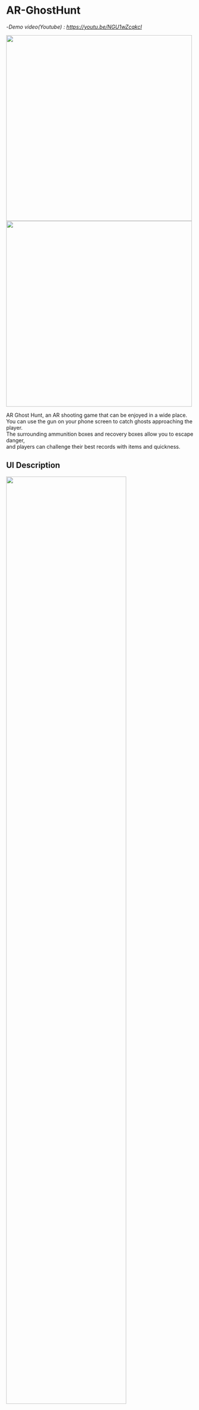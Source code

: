 # AR-GhostHunt

-*Demo video(Youtube) : https://youtu.be/NGU1wZcqkcI*

<img height = 500px src=https://github.com/tnfpck0306/AR-GhostHunt/assets/76057758/d81157b2-c85e-4fdf-834d-178a5cc2f7fe>
<img height = 500px src=https://github.com/tnfpck0306/AR-GhostHunt/assets/76057758/6743b4b1-c0cd-47ad-9355-52c49c42a3c9>

AR Ghost Hunt, an AR shooting game that can be enjoyed in a wide place.   
You can use the gun on your phone screen to catch ghosts approaching the player.   
The surrounding ammunition boxes and recovery boxes allow you to escape danger,    
and players can challenge their best records with items and quickness.

## UI Description
<img width = 80% src=https://github.com/tnfpck0306/AR-GhostHunt/assets/76057758/ea6ae209-87d3-461d-99dc-d112967a7d0b>

1. Mark the number of ghosts hunted in the text
2. Ammo left in the magazine & the entire remaining Ammo
3. A button for reloading ammo in the magazine
4. Visual representation of player's remaining health
5. A button for firing gun

## Key Feature
**Ghost** | **Gun shot** | **Ammo**
:-------------------------:|:-------------------------:|:-------------------------:
<img width = 250px src=https://github.com/tnfpck0306/AR-GhostHunt/assets/76057758/c9a4c09f-dc51-4e70-89dc-50de4981ab22> | <img width = 150px src=https://github.com/tnfpck0306/AR-GhostHunt/assets/76057758/97e83cc0-49ce-402f-8549-e0ea4340cba5> | <img width = 200px src=https://github.com/tnfpck0306/AR-GhostHunt/assets/76057758/754339c4-fec1-4190-a1ce-e0dfbdffdb81>
**Health Bar** | **Item** | **High Score**
<img width = 150px src=https://github.com/tnfpck0306/AR-GhostHunt/assets/76057758/460c93b3-df2f-4908-90a8-1ae19e364448> | <img width = 200px src=https://github.com/tnfpck0306/AR-GhostHunt/assets/76057758/82596d8c-d803-44f1-8e44-37d4b6c9b5f5> | <img width = 200px src=https://github.com/tnfpck0306/AR-GhostHunt/assets/76057758/07f5a199-7d4b-4f15-8a2d-4540394f5f6b>

- Ghosts appear around players to track them down
- Ray cast and Reinerenderer show shooting trajectory
- You can check in real time about the remaining ammunition in the magazine and the total ammunition you have
- You can check the amount of health loss caused by ghosts
- If you get close to the item, you can get it, and the ammunition box can replenish the entire ammunition, and the health box can restore the player health
- You can check the highest score among the results of the game

## Level Design
- Ghost (Health 100, Damage 20, Speed 0.5)
- Brown Ghost (Health 150, Damage 40, Speed 0.3)
- Horn Ghost (Health 50, Damage 20, Speed 0.5, BLINK effect)
- Boss Ghost (Health 10 * player kill count, Damage instant kill, Speed 0.5

Basically, ghosts appear one by one.  
The speed of all ghosts per 5 kills increases by 0.1.  
1 increase in the number of ghosts per 10 kills [over 10 kill -> 2 ghosts / over 20 kill -> 3 ghosts]  
Additional brown ghosts appear every 5 kills.  
After 20 kills, one out of three appeared as a horn ghost.  
Boss ghost appears every 25 kills.  

<br/><br/>
- Player (Health 100, Damage 50)
Select a skill for every 10 kills of the player

1. Player Attacks Increase by 20
2. Automatic bullet supply (5 supply every 5 seconds)
3. 50% increase in maximum health
4. Regeneration of health(four per kill)
5. Item Spawn Time Reduction by 15% (25 to 30) -> (21.25 to 25.5)
6. 20% increase item efficiency
7. Reduced ghost speed

## How to use it
*If you run the app with your phone camera facing the front at the user's eye level in a wide place,   
you can play the game in a more appropriate environment.*

## Environment
Unity `2022.3.4f1`   
AR Foundation `5.0.7`   
Google ARCore XR Plugin `5.0.7`   
